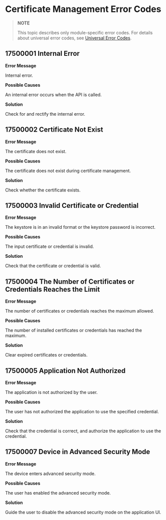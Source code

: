 # Certificate Management Error Codes

> **NOTE**
>
> This topic describes only module-specific error codes. For details about universal error codes, see [Universal Error Codes](../errorcode-universal.md).

## 17500001 Internal Error

**Error Message**

Internal error.

**Possible Causes**

An internal error occurs when the API is called.

**Solution**

Check for and rectify the internal error.

## 17500002 Certificate Not Exist

**Error Message**

The certificate does not exist.

**Possible Causes**

The certificate does not exist during certificate management.

**Solution**

Check whether the certificate exists.

## 17500003 Invalid Certificate or Credential

**Error Message**

The keystore is in an invalid format or the keystore password is incorrect.

**Possible Causes**

The input certificate or credential is invalid.

**Solution**

Check that the certificate or credential is valid.

## 17500004 The Number of Certificates or Credentials Reaches the Limit

**Error Message**

The number of certificates or credentials reaches the maximum allowed.

**Possible Causes**

The number of installed certificates or credentials has reached the maximum.

**Solution**

Clear expired certificates or credentials.

## 17500005 Application Not Authorized

**Error Message**

The application is not authorized by the user.

**Possible Causes**

The user has not authorized the application to use the specified credential.

**Solution**

Check that the credential is correct, and authorize the application to use the credential.

## 17500007 Device in Advanced Security Mode

**Error Message**

The device enters advanced security mode.

**Possible Causes**

The user has enabled the advanced security mode.

**Solution**

Guide the user to disable the advanced security mode on the application UI.

